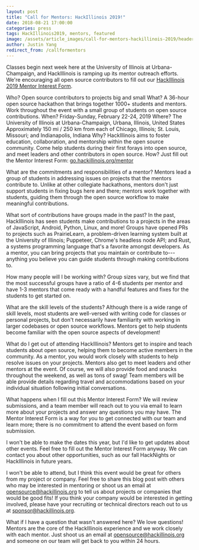 ```yaml
---
layout: post
title: "Call for Mentors: HackIllinois 2019!"
date: 2018-08-21 17:00:00
categories: press
tags: HackIllinois2019, mentors, featured
image: /assets/article_images/call-for-mentors-hackillinois-2019/header.jpg
author: Justin Yang
redirect_from: /callformentors
---
```


Classes begin next week here at the University of Illinois at Urbana-Champaign, and HackIllinois is ramping up its mentor outreach efforts. We're encouraging all open source contributors to fill out our [HackIllinois 2019 Mentor Interest Form](http://go.hackillinois.org/mentor).

Who? Open source contributors to projects big and small
What? A 36-hour open source hackathon that brings together 1000+ students and mentors. Work throughout the event with a small group of students on open source contributions.
When? Friday-Sunday, February 22-24, 2019
Where? The University of Illinois at Urbana-Champaign, Urbana, Illinois, United States
Approximately 150 mi / 250 km from each of Chicago, Illinois; St. Louis, Missouri; and Indianapolis, Indiana
Why? HackIllinois aims to foster education, collaboration, and mentorship within the open source community. Come help students during their first forays into open source, and meet leaders and other contributors in open source.
How? Just fill out the Mentor Interest Form: [go.hackillinois.org/mentor](http://go.hackillinois.org/mentor)

What are the commitments and responsibilities of a mentor?
Mentors lead a group of students in addressing issues on projects that the mentors contribute to. Unlike at other collegiate hackathons, mentors don't just support students in fixing bugs here and there; mentors work together with students, guiding them through the open source workflow to make meaningful contributions.

What sort of contributions have groups made in the past?
In the past, HackIllinois has seen students make contributions to a projects in the areas of JavaScript, Android, Python, Linux, and more! Groups have opened PRs to projects such as PrairieLearn, a problem-driven learning system built at the University of Illinois; Puppeteer, Chrome's headless node API; and Rust, a systems programming language that's a favorite amongst developers. As a mentor, you can bring projects that you maintain or contribute to---anything you believe you can guide students through making contributions to.

How many people will I be working with?
Group sizes vary, but we find that the most successful groups have a ratio of 4-6 students per mentor and have 1-3 mentors that come ready with a handful features and fixes for the students to get started on.

What are the skill levels of the students?
Although there is a wide range of skill levels, most students are well-versed with writing code for classes or personal projects, but don't necessarily have familiarity with working in larger codebases or open source workflows. Mentors get to help students become familiar with the open source aspects of development!

What do I get out of attending HackIllinois?
Mentors get to inspire and teach students about open source, helping them to become active members in the community. As a mentor, you would work closely with students to help resolve issues on your projects. Mentors also get to meet leaders and other mentors at the event. Of course, we will also provide food and snacks throughout the weekend, as well as tons of swag!
Team members will be able provide details regarding travel and accommodations based on your individual situation following initial conversations.

What happens when I fill out this Mentor Interest Form?
We will review submissions, and a team member will reach out to you via email to learn more about your projects and answer any questions you may have. The Mentor Interest Form is a way for you to get connected with our team and learn more; there is no commitment to attend the event based on form submission.

I won't be able to make the dates this year, but I'd like to get updates about other events.
Feel free to fill out the Mentor Interest Form anyway. We can contact you about other opportunities, such as our fall HackNights or HackIllinois in future years.

I won't be able to attend, but I think this event would be great for others from my project or company.
Feel free to share this blog post with others who may be interested in mentoring or shoot us an email at [opensource@hackillinois.org](mailto:opensource@hackillinois.org) to tell us about projects or companies that would be good fits!
If you think your company would be interested in getting involved, please have your recruiting or technical directors reach out to us at [sponsor@hackillinois.org](mailto:sponsor@hackillinois.org).

What if I have a question that wasn't answered here?
We love questions! Mentors are the core of the HackIllinois experience and we work closely with each mentor. Just shoot us an email at [opensource@hackillinois.org](mailto:opensource@hackillinois.org) and someone on our team will get back to you within 24 hours.
